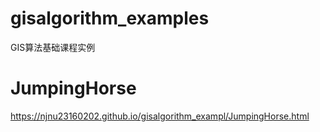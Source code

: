 # gisalgorithm_examples
GIS算法基础课程实例
# JumpingHorse
https://njnu23160202.github.io/gisalgorithm_exampl/JumpingHorse.html

